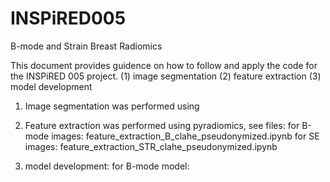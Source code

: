 # INSPiRED005
B-mode and Strain Breast Radiomics 

This document provides guidence on how to follow and apply the code for the INSPiRED 005 project. 
(1) image segmentation 
(2) feature extraction 
(3) model development 

1) Image segmentation was performed using
2) Feature extraction was performed using pyradiomics, see files:
     for B-mode images: feature_extraction_B_clahe_pseudonymized.ipynb
     for SE images: feature_extraction_STR_clahe_pseudonymized.ipynb

3) model development:
     for B-mode model: 
